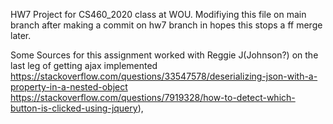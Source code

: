 HW7 Project for CS460_2020 class at WOU.
Modifiying this file on main branch after making a commit on hw7 branch in hopes this stops a ff merge later.

Some Sources for this assignment
    worked with Reggie J(Johnson?) on the last leg of getting ajax implemented
    https://stackoverflow.com/questions/33547578/deserializing-json-with-a-property-in-a-nested-object
    https://stackoverflow.com/questions/7919328/how-to-detect-which-button-is-clicked-using-jquery),